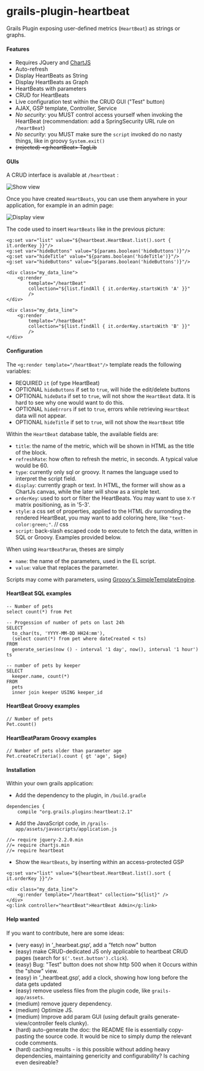 # grails-plugin-heartbeat

Grails Plugin exposing user-defined metrics (`HeartBeat`) as strings or graphs.

#### Features

* Requires JQuery and [ChartJS](http://www.chartjs.org)
* Auto-refresh
* Display HeartBeats as String
* Display HeartBeats as Graph
* HeartBeats with parameters
* CRUD for HeartBeats
* Live configuration test within the CRUD GUI ("Test" button)
* AJAX, GSP template, Controller, Service
* _No security_: you MUST control access yourself when invoking the HeartBeat (recommendation: add a SpringSecurity URL rule on `/heartBeat`)
* _No security_: you MUST make sure the `script` invoked do no nasty things, like in groovy `System.exit()` 
* ~~(rejected) &lt;g:heartBeat&gt; TagLib~~

#### GUIs

A CRUD interface is available at `/heartbeat` :

![Show view](https://raw.githubusercontent.com/igorrosenberg/grails-plugin-heartbeat/documentation/show.png)

Once you have created `HeartBeats`, you can use them anywhere in your application, for example in an admin page: 

![Display view](https://raw.githubusercontent.com/igorrosenberg/grails-plugin-heartbeat/documentation/display.png)

The code used to insert `HeartBeats` like in the previous picture:

```
<g:set var="list" value="${heartbeat.HeartBeat.list().sort { it.orderKey }}"/>
<g:set var="hideButtons" value="${params.boolean('hideButtons')}"/>
<g:set var="hideTitle" value="${params.boolean('hideTitle')}"/>
<g:set var="hideButtons" value="${params.boolean('hideButtons')}"/>

<div class="my_data_line">
    <g:render 
        template="/heartBeat" 
        collection="${list.findAll { it.orderKey.startsWith 'A' }}"
        />
</div>

<div class="my_data_line">
    <g:render 
        template="/heartBeat" 
        collection="${list.findAll { it.orderKey.startsWith 'B' }}"
        />
</div>
```

#### Configuration

The `<g:render template="/heartBeat"/>` template reads the following variables:
- REQUIRED `it` (of type HeartBeat)
- OPTIONAL `hideButtons` if set to `true`, will hide the edit/delete buttons
- OPTIONAL `hideData` if set to `true`, will not show the `HeartBeat` data. It is hard to see why one would want to do this.
- OPTIONAL `hideErrors` if set to `true`, errors while retrieving `HeartBeat` data will not appear.
- OPTIONAL `hideTitle` if set to `true`, will not show the `HeartBeat` title

Within the `HeartBeat` database table, the available fields are:

* `title`: the name of the metric, which will be shown in HTML as the title of the block.
* `refreshRate`: how often to refresh the metric, in seconds. A typical value would be 60.
* `type`: currently only sql or groovy. It names the language used to interpret the script field.
* `display`: currently graph or text. In HTML, the former will show as a ChartJs canvas, while the later will show as a simple text.
* `orderKey`: used to sort or filter the HeartBeats. You may want to use `X-Y` matrix positioning, as in '5-3'. 
* `style`: a css set of properties, applied to the HTML div surronding the rendered HeartBeat, you may want to add coloring here, like `"text-color:green;"`.      // css
* `script`: back-slash escaped code to execute to fetch the data, written in SQL or Groovy. Examples provided below.

When using `HeartBeatParam`, theses are simply 
* `name`: the name of the parameters, used in the EL script. 
* `value`: value that replaces the parameter.

Scripts may come with parameters, using [Groovy's SimpleTemplateEngine](http://docs.groovy-lang.org/latest/html/documentation/template-engines.html#_simpletemplateengine).


#### HeartBeat SQL examples

```
-- Number of pets
select count(*) from Pet
```

```
-- Progession of number of pets on last 24h   
SELECT 
  to_char(ts, 'YYYY-MM-DD HH24:mm'),
  (select count(*) from pet where dateCreated < ts)
FROM
  generate_series(now () - interval '1 day', now(), interval '1 hour') ts
```

```
-- number of pets by keeper
SELECT 
  keeper.name, count(*)
FROM
  pets 
  inner join keeper USING keeper_id
```

#### HeartBeat Groovy examples

```
// Number of pets
Pet.count()
```


#### HeartBeatParam Groovy examples

```
// Number of pets older than parameter age
Pet.createCriteria().count { gt 'age', $age}
```

#### Installation

Within your own grails application:

* Add the dependency to the plugin, in `/build.gradle`
```
dependencies {
    compile "org.grails.plugins:heartbeat:2.1"
```

* Add the JavaScript code, in `/grails-app/assets/javascripts/application.js`
```
//= require jquery-2.2.0.min
//= require chartjs.min
//= require heartbeat
```

* Show the `HeartBeats`, by inserting within an access-protected GSP
```
<g:set var="list" value="${heartbeat.HeartBeat.list().sort { it.orderKey }}"/>

<div class="my_data_line">
    <g:render template="/heartBeat" collection="${list}" />
</div>
<g:link controller="heartBeat">HeartBeat Admin</g:link>
```



#### Help wanted

If you want to contribute, here are some ideas:

* (very easy) in ‘_hearbeat.gsp‘, add a ”fetch now" button
* (easy) make CRUD-dedicated JS only applicable to heartbeat CRUD pages (search for `$('.test.button').click`).
* (easy) Bug: "Test" button does not show http 500 when it Occurs within the "show" view.
* (easy) in ‘_heartbeat.gsp‘, add a clock, showing how long before the data gets updated
* (easy) remove useless files from the plugin code, like `grails-app/assets`.
* (medium) remove jquery dependency. 
* (medium) Optimize JS.
* (medium) Improve add param GUI (using default grails generate-view/controller feels clunky).
* (hard) auto-generate the doc: the README file is essentially copy-pasting the source code. It would be nice to simply dump the relevant code comments.
* (hard) caching results - is this possible without adding heavy dependencies, maintaining genericity and configurability? Is caching even desireable?

